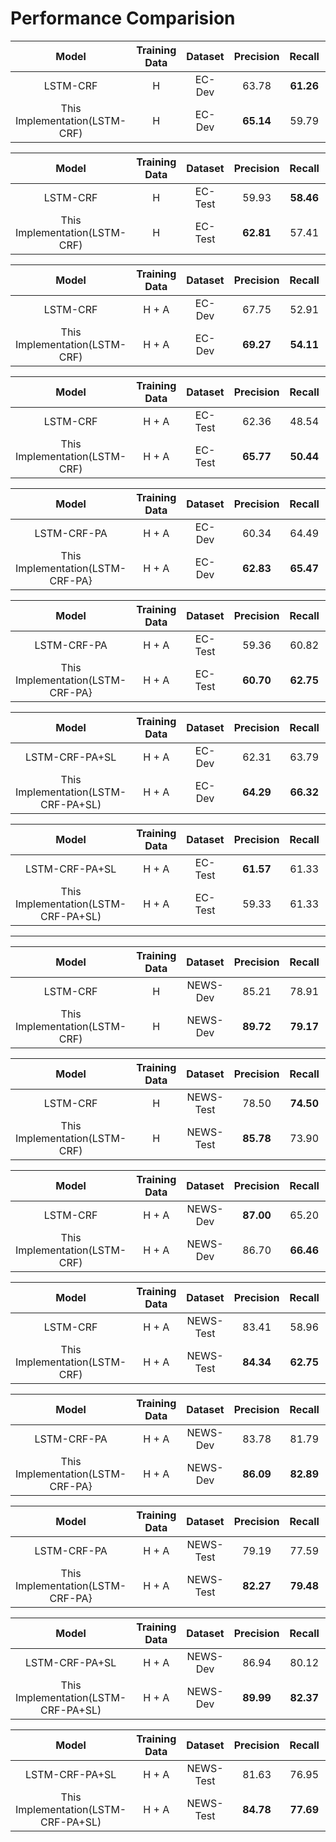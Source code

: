 # Performance Comparision

Model|Training Data|Dataset|Precision|Recall|F1
:-:|:-:|:-:|:-:|:-:|:-:
LSTM-CRF|H|EC-Dev|63.78|**61.26**|**62.49**
This Implementation(LSTM-CRF)|H|EC-Dev|**65.14**|59.79|62.35

Model|Training Data|Dataset|Precision|Recall|F1
:-:|:-:|:-:|:-:|:-:|:-:
LSTM-CRF|H|EC-Test|59.93|**58.46**|59.19
This Implementation(LSTM-CRF)|H|EC-Test|**62.81**|57.41|**59.99**


Model|Training Data|Dataset|Precision|Recall|F1
:-:|:-:|:-:|:-:|:-:|:-:
LSTM-CRF|H + A|EC-Dev|67.75|52.91|59.42
This Implementation(LSTM-CRF)|H + A|EC-Dev|**69.27**|**54.11**|**60.76**

Model|Training Data|Dataset|Precision|Recall|F1
:-:|:-:|:-:|:-:|:-:|:-:
LSTM-CRF|H + A|EC-Test|62.36|48.54|54.59
This Implementation(LSTM-CRF)|H + A|EC-Test|**65.77**|**50.44**|**57.09**

Model|Training Data|Dataset|Precision|Recall|F1
:-:|:-:|:-:|:-:|:-:|:-:
LSTM-CRF-PA|H + A|EC-Dev|60.34|64.49|62.35
This Implementation(LSTM-CRF-PA}|H + A|EC-Dev|**62.83**|**65.47**|**64.12**

Model|Training Data|Dataset|Precision|Recall|F1
:-:|:-:|:-:|:-:|:-:|:-:
LSTM-CRF-PA|H + A|EC-Test|59.36|60.82|60.08
This Implementation(LSTM-CRF-PA}|H + A|EC-Test|**60.70**|**62.75**|**61.70**

Model|Training Data|Dataset|Precision|Recall|F1
:-:|:-:|:-:|:-:|:-:|:-:
LSTM-CRF-PA+SL|H + A|EC-Dev|62.31|63.79|63.04
This Implementation(LSTM-CRF-PA+SL)|H + A|EC-Dev|**64.29**|**66.32**|**65.28**

Model|Training Data|Dataset|Precision|Recall|F1
:-:|:-:|:-:|:-:|:-:|:-:
LSTM-CRF-PA+SL|H + A|EC-Test|**61.57**|61.33|**61.45**
This Implementation(LSTM-CRF-PA+SL)|H + A|EC-Test|59.33|61.33|60.31

---

Model|Training Data|Dataset|Precision|Recall|F1
:-:|:-:|:-:|:-:|:-:|:-:
LSTM-CRF|H|NEWS-Dev|85.21|78.91|81.94
This Implementation(LSTM-CRF)|H|NEWS-Dev|**89.72**|**79.17**|**84.11**

Model|Training Data|Dataset|Precision|Recall|F1
:-:|:-:|:-:|:-:|:-:|:-:
LSTM-CRF|H|NEWS-Test|78.50|**74.50**|76.45
This Implementation(LSTM-CRF)|H|NEWS-Test|**85.78**|73.90|**79.40**


Model|Training Data|Dataset|Precision|Recall|F1
:-:|:-:|:-:|:-:|:-:|:-:
LSTM-CRF|H + A|NEWS-Dev|**87.00**|65.20|74.54
This Implementation(LSTM-CRF)|H + A|NEWS-Dev|86.70|**66.46**|**75.24**


Model|Training Data|Dataset|Precision|Recall|F1
:-:|:-:|:-:|:-:|:-:|:-:
LSTM-CRF|H + A|NEWS-Test|83.41|58.96|69.09
This Implementation(LSTM-CRF)|H + A|NEWS-Test|**84.34**|**62.75**|**71.76**

Model|Training Data|Dataset|Precision|Recall|F1
:-:|:-:|:-:|:-:|:-:|:-:
LSTM-CRF-PA|H + A|NEWS-Dev|83.78|81.79|82.77
This Implementation(LSTM-CRF-PA}|H + A|NEWS-Dev|**86.09**|**82.89**|**84.46**

Model|Training Data|Dataset|Precision|Recall|F1
:-:|:-:|:-:|:-:|:-:|:-:
LSTM-CRF-PA|H + A|NEWS-Test|79.19|77.59|78.38
This Implementation(LSTM-CRF-PA}|H + A|NEWS-Test|**82.27**|**79.48**|**80.85**

Model|Training Data|Dataset|Precision|Recall|F1
:-:|:-:|:-:|:-:|:-:|:-:
LSTM-CRF-PA+SL|H + A|NEWS-Dev|86.94|80.12|83.40
This Implementation(LSTM-CRF-PA+SL)|H + A|NEWS-Dev|**89.99**|**82.37**|**86.01**

Model|Training Data|Dataset|Precision|Recall|F1
:-:|:-:|:-:|:-:|:-:|:-:
LSTM-CRF-PA+SL|H + A|NEWS-Test|81.63|76.95|79.22
This Implementation(LSTM-CRF-PA+SL)|H + A|NEWS-Test|**84.78**|**77.69**|**81.08**
